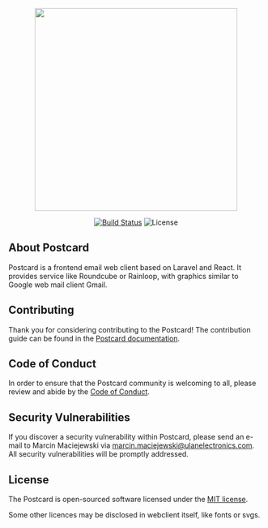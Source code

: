 <p align="center"><a href="https://laravel.com" target="_blank"><img src="https://raw.githubusercontent.com/laravel/art/master/logo-lockup/5%20SVG/2%20CMYK/1%20Full%20Color/laravel-logolockup-cmyk-red.svg" width="400"></a></p>

<p align="center">
<a href="https://github.com/on3n3o/postcard/actions/workflows/laravel.yml"><img src="https://github.com/on3n3o/postcard/actions/workflows/postcard.yml/badge.svg" alt="Build Status"></a>
<img src="https://img.shields.io/packagist/l/laravel/framework" alt="License">
</p>

## About Postcard

Postcard is a frontend email web client based on Laravel and React. It provides service like Roundcube or Rainloop, with graphics similar to Google web mail client Gmail. 

## Contributing

Thank you for considering contributing to the Postcard! The contribution guide can be found in the [Postcard documentation](https://laravel.com/docs/contributions).

## Code of Conduct

In order to ensure that the Postcard community is welcoming to all, please review and abide by the [Code of Conduct](https://laravel.com/docs/contributions#code-of-conduct).

## Security Vulnerabilities

If you discover a security vulnerability within Postcard, please send an e-mail to Marcin Maciejewski via [marcin.maciejewski@ulanelectronics.com](mailto:marcin.maciejewski@ulanelectronics.com). All security vulnerabilities will be promptly addressed.

## License

The Postcard is open-sourced software licensed under the [MIT license](https://opensource.org/licenses/MIT).

Some other licences may be disclosed in webclient itself, like fonts or svgs.